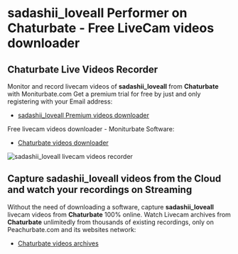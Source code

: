 # sadashii_loveall Performer on Chaturbate - Free LiveCam videos downloader

## Chaturbate Live Videos Recorder

Monitor and record livecam videos of **sadashii_loveall** from **Chaturbate** with Moniturbate.com
Get a premium trial for free by just and only registering with your Email address:
* [sadashii_loveall Premium videos downloader](https://moniturbate.com/request-demo-licence-key.html)

Free livecam videos downloader - Moniturbate Software:
* [Chaturbate videos downloader](https://moniturbate.com/moniturbate-download-software.html)

![sadashii_loveall livecam videos recorder](https://peachurnet.com/templates/moniturbate-software.png)


## Capture sadashii_loveall videos from the Cloud and watch your recordings on Streaming

Without the need of downloading a software, capture **sadashii_loveall** livecam videos from **Chaturbate** 100% online.
Watch Livecam archives from **Chaturbate** unlimitedly from thousands of existing recordings, only on Peachurbate.com and its websites network:
* [Chaturbate videos archives](https://peachurnet.com/)